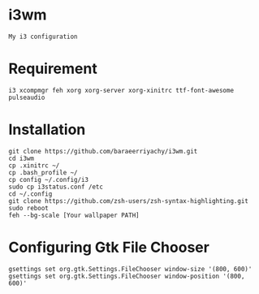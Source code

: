 # i3wm
```
My i3 configuration
```
# Requirement
```
i3 xcompmgr feh xorg xorg-server xorg-xinitrc ttf-font-awesome pulseaudio 
```

# Installation
```
git clone https://github.com/baraeerriyachy/i3wm.git
cd i3wm
cp .xinitrc ~/
cp .bash_profile ~/
cp config ~/.config/i3
sudo cp i3status.conf /etc
cd ~/.config
git clone https://github.com/zsh-users/zsh-syntax-highlighting.git
sudo reboot
feh --bg-scale [Your wallpaper PATH]
```
# Configuring Gtk File Chooser
```
gsettings set org.gtk.Settings.FileChooser window-size '(800, 600)'
gsettings set org.gtk.Settings.FileChooser window-position '(800, 600)'
```
